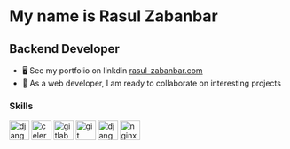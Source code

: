 My name is Rasul Zabanbar
===============================

  Backend Developer
-----------------------------
*   🖥️  See my portfolio on linkdin [rasul-zabanbar.com](https://www.linkedin.com/in/rasul-zabanbar-2b8bb5267/)
*   🤝  As a web developer, I am ready to collaborate on interesting projects

### Skills
<p>
  <style>
    .logo {
      width: 36px;
      height: 36px;
    }
  </style>

  <!-- تعریف متغیرها -->
  <script>
    var djangoSiteUrl = "https://www.djangoproject.com/";
    var rabbitmqLogoUrl = "https://raw.githubusercontent.com/Russell-zabanbar/Russell-zabanbar/0a84bc790065b0408d257ae053a1981be5778770/RabbitMQ-Logo.wine.svg";
    var celeryLogoUrl = "https://raw.githubusercontent.com/Russell-zabanbar/Russell-zabanbar/main/Celery_logo.png";
    var gitlabLogoUrl = "https://raw.githubusercontent.com/Russell-zabanbar/Russell-zabanbar/0a84bc790065b0408d257ae053a1981be5778770/GitLab-Logo.wine.svg";
    var nginxLogoUrl = "https://raw.githubusercontent.com/Russell-zabanbar/Russell-zabanbar/0a84bc790065b0408d257ae053a1981be5778770/Nginx-Logo.wine.svg"
    var djangoLogoUrl = "https://raw.githubusercontent.com/Russell-zabanbar/Russell-zabanbar/0a84bc790065b0408d257ae053a1981be5778770/django-logo.svg"
    var gitLogoUrl = "https://raw.githubusercontent.com/Russell-zabanbar/Russell-zabanbar/main/git-logo.png"
  </script>

  <!-- استفاده از متغیرها -->
  <a href="djangoUrl" target="_blank" rel="noreferrer"><img src="rabbitmqLogoUrl" class="logo" alt="django" /></a>
  <a href="javascript:void(0);" target="_blank" rel="noreferrer"><img src="celeryLogoUrl" class="logo" alt="celery" /></a>
  <a href="javascript:void(0);" target="_blank" rel="noreferrer"><img src="gitlabLogoUrl" class="logo" alt="gitlab" /></a>
  <a href="javascript:void(0);" target="_blank" rel="noreferrer"><img src="gitLogoUrl" class="logo" alt="git" /></a>
  <a href="javascript:void(0);" target="_blank" rel="noreferrer"><img src="djangoLogoUrl" class="logo" alt="django" /></a>
  <a href="javascript:void(0);" target="_blank" rel="noreferrer"><img src="nginxLogoUrl" class="logo" alt="nginx" /></a>
  
  
  
</p>


<!--
**Russell-zabanbar/Russell-zabanbar** is a ✨ _special_ ✨ repository because its `README.md` (this file) appears on your GitHub profile.

Here are some ideas to get you started:

- 
- 🌱 I’m currently learning ...
- 👯 I’m looking to collaborate on ...
- 🤔 I’m looking for help with ...
- 💬 Ask me about ...
- 📫 How to reach me: ...
- 😄 Pronouns: ...
- ⚡ Fun fact: ...
-->
